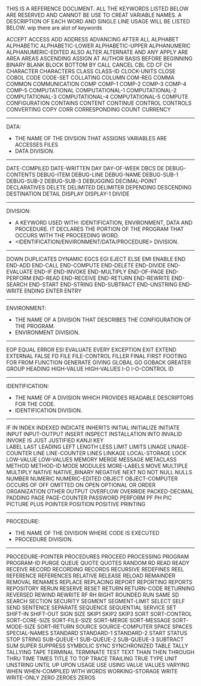 THIS IS A REFERENCE DOCUMENT. ALL THE KEYWORDS LISTED BELOW ARE RESERVED AND CANNOT BE USE TO CREAT VARIABLE NAMES. A DESCRIPTION OF EACH WORD AND SINGLE LINE USAGE WILL BE LISTED BELOW. wip there are alot of keywords

ACCEPT
ACCESS
ADD
ADDRESS
ADVANCING
AFTER
ALL
ALPHABET
ALPHABETIC
ALPHABETIC-LOWER
ALPHABETIC-UPPER
ALPHANUMERIC
ALPHANUMERIC-EDITED
ALSO
ALTER
ALTERNATE
AND
ANY
APPLY
ARE
AREA
AREAS
ASCENDING
ASSIGN
AT
AUTHOR
BASIS
BEFORE
BEGINNING
BINARY
BLANK
BLOCK
BOTTOM
BY
CALL
CANCEL
CBL
CD
CF
CH
CHARACTER
CHARACTERS
CLASS
CLASS-ID
CLOCK-UNITS
CLOSE
COBOL
CODE
CODE-SET
COLLATING
COLUMN
COM-REG
COMMA
COMMON
COMMUNICATION
COMP
COMP-1
COMP-2
COMP-3
COMP-4
COMP-5
COMPUTATIONAL
COMPUTATIONAL-1
COMPUTATIONAL-2
COMPUTATIONAL-3
COMPUTATIONAL-4
COMPUTATIONAL-5
COMPUTE
CONFIGURATION
CONTAINS
CONTENT
CONTINUE
CONTROL
CONTROLS
CONVERTING
COPY
CORR
CORRESPONDING
COUNT
CURRENCY

----------------------------------------------------------

DATA:
* THE NAME OF THE DIVSION THAT ASSIGNS VARIABLES ARE ACCESSES FILES
* DATA DIVISION.
----------------------------------------------------------

DATE-COMPILED
DATE-WRITTEN
DAY
DAY-OF-WEEK
DBCS
DE
DEBUG-CONTENTS
DEBUG-ITEM
DEBUG-LINE
DEBUG-NAME
DEBUG-SUB-1
DEBUG-SUB-2
DEBUG-SUB-3
DEBUGGING
DECIMAL-POINT
DECLARATIVES
DELETE
DELIMITED
DELIMITER
DEPENDING
DESCENDING
DESTINATION
DETAIL
DISPLAY
DISPLAY-1
DIVIDE

----------------------------------------------------------
DIVISION:
* A KEYWORD USED WITH: IDENTIFICATION, ENVIRONMENT, DATA AND PROCEDURE. IT DECLARES THE PORTION OF THE PROGRAM THAT OCCURS WITH THE PROCEEDING WORD.
* <IDENTIFICATION/ENVIRONMENT/DATA/PROCEDURE> DIVISION.

----------------------------------------------------------

DOWN
DUPLICATES
DYNAMIC
EGCS
EGI
EJECT
ELSE
EMI
ENABLE
END
END-ADD
END-CALL
END-COMPUTE
END-DELETE
END-DIVIDE
END-EVALUATE
END-IF
END-INVOKE
END-MULTIPLY
END-OF-PAGE
END-PERFORM
END-READ
END-RECEIVE
END-RETURN
END-REWRITE
END-SEARCH
END-START
END-STRING
END-SUBTRACT
END-UNSTRING
END-WRITE
ENDING
ENTER
ENTRY

----------------------------------------------------------

ENVIRONMENT:
* THE NAME OF A DIVISION THAT DESCRIBES THE CONFIGURATION OF THE PROGRAM.
* ENVIRONMENT DIVISION.

----------------------------------------------------------

EOP
EQUAL
ERROR
ESI
EVALUATE
EVERY
EXCEPTION
EXIT
EXTEND
EXTERNAL
FALSE
FD
FILE
FILE-CONTROL
FILLER
FINAL
FIRST
FOOTING
FOR
FROM
FUNCTION
GENERATE
GIVING
GLOBAL
GO
GOBACK
GREATER
GROUP
HEADING
HIGH-VALUE
HIGH-VALUES
I-O
I-O-CONTROL
ID

----------------------------------------------------------

IDENTIFICATION:
* THE NAME OF A DIVISION WHICH PROVIDES READABLE DESCRIPTORS FOR THE CODE.
* IDENTIFICATION DIVISION.

----------------------------------------------------------

IF
IN
INDEX
INDEXED
INDICATE
INHERITS
INITIAL
INITIALIZE
INITIATE
INPUT
INPUT-OUTPUT
INSERT
INSPECT
INSTALLATION
INTO
INVALID
INVOKE
IS
JUST
JUSTIFIED
KANJI
KEY	 
LABEL
LAST
LEADING
LEFT
LENGTH
LESS
LIMIT
LIMITS
LINAGE
LINAGE-COUNTER
LINE
LINE-COUNTER
LINES
LINKAGE
LOCAL-STORAGE
LOCK
LOW-VALUE
LOW-VALUES
MEMORY
MERGE
MESSAGE
METACLASS
METHOD
METHOD-ID
MODE
MODULES
MORE-LABELS
MOVE
MULTIPLE
MULTIPLY
NATIVE
NATIVE_BINARY
NEGATIVE
NEXT
NO
NOT
NULL
NULLS
NUMBER
NUMERIC
NUMERIC-EDITED
OBJECT
OBJECT-COMPUTER
OCCURS
OF
OFF
OMITTED
ON
OPEN
OPTIONAL
OR
ORDER
ORGANIZATION
OTHER
OUTPUT
OVERFLOW
OVERRIDE
PACKED-DECIMAL
PADDING
PAGE
PAGE-COUNTER
PASSWORD
PERFORM
PF
PH
PIC
PICTURE
PLUS
POINTER
POSITION
POSITIVE
PRINTING

----------------------------------------------------------

PROCEDURE:
* THE NAME OF THE DIVISION WHERE CODE IS EXECUTED
* PROCEDURE DIVISION.

----------------------------------------------------------

PROCEDURE-POINTER
PROCEDURES
PROCEED
PROCESSING
PROGRAM
PROGRAM-ID
PURGE
QUEUE
QUOTE
QUOTES
RANDOM
RD
READ
READY
RECEIVE
RECORD
RECORDING
RECORDS
RECURSIVE
REDEFINES
REEL
REFERENCE
REFERENCES
RELATIVE
RELEASE
RELOAD
REMAINDER
REMOVAL
RENAMES
REPLACE
REPLACING
REPORT
REPORTING
REPORTS
REPOSITORY
RERUN
RESERVE
RESET
RETURN
RETURN-CODE
RETURNING
REVERSED
REWIND
REWRITE
RF
RH
RIGHT
ROUNDED
RUN
SAME
SD
SEARCH
SECTION
SECURITY
SEGMENT
SEGMENT-LIMIT
SELECT
SELF
SEND
SENTENCE
SEPARATE
SEQUENCE
SEQUENTIAL
SERVICE
SET
SHIFT-IN
SHIFT-OUT
SIGN
SIZE
SKIP1
SKIP2
SKIP3
SORT
SORT-CONTROL
SORT-CORE-SIZE
SORT-FILE-SIZE
SORT-MERGE
SORT-MESSAGE
SORT-MODE-SIZE
SORT-RETURN
SOURCE
SOURCE-COMPUTER
SPACE
SPACES
SPECIAL-NAMES
STANDARD
STANDARD-1
STANDARD-2
START
STATUS
STOP
STRING
SUB-QUEUE-1
SUB-QUEUE-2
SUB-QUEUE-3
SUBTRACT
SUM
SUPER
SUPPRESS
SYMBOLIC
SYNC
SYNCHRONIZED
TABLE
TALLY
TALLYING
TAPE
TERMINAL
TERMINATE
TEST
TEXT
THAN
THEN
THROUGH
THRU
TIME
TIMES
TITLE
TO
TOP
TRACE
TRAILING
TRUE
TYPE
UNIT
UNSTRING
UNTIL
UP
UPON
USAGE
USE
USING
VALUE
VALUES
VARYING
WHEN
WHEN-COMPILED
WITH
WORDS
WORKING-STORAGE
WRITE
WRITE-ONLY
ZERO
ZEROES
ZEROS
